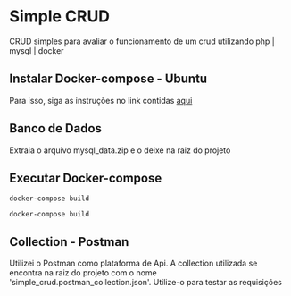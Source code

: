# Simple CRUD

CRUD simples para avaliar o funcionamento de um crud utilizando php | mysql | docker

## Instalar Docker-compose - Ubuntu

Para isso, siga as instruções no link contidas [aqui](https://www.hostinger.com.br/tutoriais/install-docker-ubuntu?ppc_campaign=google_search_generic_hosting_all&bidkw=defaultkeyword&lo=9101135&gclid=Cj0KCQjw0bunBhD9ARIsAAZl0E3F532PUbI60o1To9eaUBVaSAngOmIdEdOsLX0pwaVkIRdwPHmfO6EaAtHiEALw_wcB)

## Banco de Dados

Extraia o arquivo mysql_data.zip e o deixe na raiz do projeto

## Executar Docker-compose

```console
docker-compose build
```

```console
docker-compose build
```

## Collection - Postman

Utilizei o Postman como plataforma de Api. A collection utilizada se encontra na raiz do projeto com o nome 'simple_crud.postman_collection.json'. Utilize-o para testar as requisições
